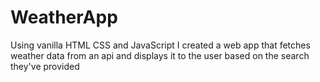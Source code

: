 # WeatherApp

Using vanilla HTML CSS and JavaScript I created a web app that fetches weather data from an api and displays it to the user based on the search they've provided 
